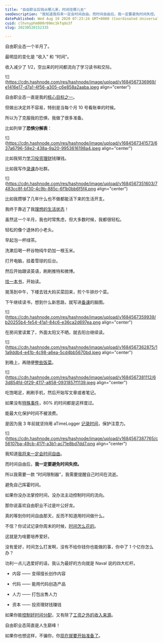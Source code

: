 ```yaml
---
title: "自由职业后钱从哪儿来，时间往哪儿去"
seoDescription: "我知道我将来一定会时间自由。而时间自由后，我一定要避免时间失控。"
datePublished: Wed Aug 19 2020 07:23:24 GMT+0000 (Coordinated Universal Time)
cuid: clhvnyphm000r09mc1kfqdo3f
slug: 20230520152335

---
```


自由职业态一个半月了。

最明显的变化是 “收入” 和 “时间”。

收入减少了 1/2，空出来的时间都流向了学习读书和交际。

![](https://cdn.hashnode.com/res/hashnode/image/upload/v1684567336969/e1416e17-d7a1-4f56-a305-c6e858a2aaba.jpeg align="center")

自由职业态一直是我的[核心目标之一](http://mp.weixin.qq.com/s?__biz=MzI3MzU5MDA1OQ==&mid=2247486125&idx=1&sn=6d22fc2132cb3b12e05d8357f2592311&chksm=eb21b8e9dc5631ff88ff5d15454ae98feeccfe468521f29418806a054e9fc2e407f174937c31&scene=21#wechat_redirect)。

但做出决定并不容易，特别是当每个月 10 号看账单的时候。

所以为了克服我的恐惧，我做了很多准备。

比如列举了**恐惧分解表**：

![](https://cdn.hashnode.com/res/hashnode/image/upload/v1684567341573/637a6796-58e2-438a-9a20-9953616198a4.jpeg align="center")

比如我努力[学习投资理财](http://mp.weixin.qq.com/s?__biz=MzI3MzU5MDA1OQ==&mid=2247485686&idx=1&sn=00b87059ab7d256ddb8829ff9b81443b&chksm=eb21bab2dc5633a44506ad9ed18e9104ed5787349631ffa0f46dcd38dbbdd91c253e2a874ab1&scene=21#wechat_redirect)钱赚钱。

比如我写作[录课](http://mp.weixin.qq.com/s?__biz=MzI3MzU5MDA1OQ==&mid=2247486090&idx=1&sn=49aca4ab62e0aed5f399236b4e765aba&chksm=eb21b8cedc5631d858b120b7d42ff45508b51a0146c51fc507e66e4cea25b90d7811a91a489b&scene=21#wechat_redirect)办社群。

![](https://cdn.hashnode.com/res/hashnode/image/upload/v1684567351603/7483cc8f-bf30-4c9b-885c-6f1b0bb6f5f4.png align="center")

比如我攒够了几年什么也不做都能活下来的生活开支。

我终于靠近了我[理想的生活状态](http://mp.weixin.qq.com/s?__biz=MzI3MzU5MDA1OQ==&mid=2247486167&idx=1&sn=ed4d84719f9ce4411e5e0a3799f95e8d&chksm=eb21b893dc563185b43d2e9bf314784bf4e586e266d90b9665dd6a1454ba720c2ce54b89cc86&scene=21#wechat_redirect)！

虽然这一个半月，我也时常焦虑，但大多数时候，我都很轻松。

轻松的像个退休的小老头。

早起泡一杯绿茶。

洗漱后喝一杯谷物纯牛奶加一根玉米。

打开电脑，挂着雪球的后台。

然后开始跟读英语，刷刷推特和微博。

[找一本书](http://mp.weixin.qq.com/s?__biz=MzI3MzU5MDA1OQ==&mid=2247485890&idx=1&sn=75b8c5b2126e72c44cc262b84f22dcab&chksm=eb21bb86dc563290614e24caac6d964e5ddcfbf65126de2de47add423170eaa9ed2d4ba7f11d&scene=21#wechat_redirect)，开始读。

晃荡到中午，下楼去钱大妈买菜回来，煎个牛排炒个菜。

下午继续读书，想到什么新思路，就写进[备课](http://mp.weixin.qq.com/s?__biz=MzI3MzU5MDA1OQ==&mid=2247485359&idx=1&sn=7da9aa92fcd62a48e184216cfd382caf&chksm=eb21b5ebdc563cfd8a84b09c9fc4492e6b9302631cc06b62605198fe1b48e068ae0368d64e36&scene=21#wechat_redirect)的脑图。

![](https://cdn.hashnode.com/res/hashnode/image/upload/v1684567359939/b20255b4-fe54-41a1-84c6-e36ca2d697ea.png align="center")

在房间里读累了，外面太阳又不晒，就去阳台继续读。

![](https://cdn.hashnode.com/res/hashnode/image/upload/v1684567362875/11a9ddb4-e41b-4c98-a6ea-5cd4bb5670bd.jpeg align="center")

到晚上，再随便[整些饭菜](http://mp.weixin.qq.com/s?__biz=MzI3MzU5MDA1OQ==&mid=2247486368&idx=1&sn=20b644078b24b32447dc33e20b73fa16&chksm=eb21b9e4dc5630f2197214ca58b474c98ff909548afb95c8be4cdc9662f8d8d3526eebc61f55&scene=21#wechat_redirect)。

![](https://cdn.hashnode.com/res/hashnode/image/upload/v1684567381112/63d854fd-0f29-4117-a858-0931857f1139.jpeg align="center")

吃饱喝足，刷刷手机，然后开始写文章或者笔记。

如果没有[特殊事件](http://mp.weixin.qq.com/s?__biz=MzI3MzU5MDA1OQ==&mid=2247486380&idx=1&sn=e9fd886d3cc388e32b14ac2263e96ffc&chksm=eb21b9e8dc5630fe409b93993de8236f262702598a568933d4cae5fb10d86ae22ddf9727b2a8&scene=21#wechat_redirect)，80% 的时间都是这样度过。

能最大化保护时间不被浪费。

是因为我 3 年前就坚持用 aTimeLogger [记录时间](http://mp.weixin.qq.com/s?__biz=MzI3MzU5MDA1OQ==&mid=2247484873&idx=1&sn=b45dd7055fced2c82fbd73482814f94f&chksm=eb21b78ddc563e9b9566f248e8ddc8b665ff5eee22aac28a41a9d6b32f4e78a8a9a2d982ac78&scene=21#wechat_redirect)，保护注意力。

![](https://cdn.hashnode.com/res/hashnode/image/upload/v1684567387765/c56107ba-49cb-417f-a3b1-ac71e8bd7dd7.png align="center")

我知道[我将来一定会时间自由](http://mp.weixin.qq.com/s?__biz=MzI3MzU5MDA1OQ==&mid=2247485272&idx=1&sn=12cee24dcb4df56c7e3b074e5d4a5264&chksm=eb21b51cdc563c0af92327c77acba298bf07328863833a45dd50de5f3ecf11c44dcf7856ef88&scene=21#wechat_redirect)。

而时间自由后，**我一定要避免时间失控。**

所以我需要一款 “时间限制器”，我需要提醒自己时间在流逝。

避免自己挥霍时间。

如果你没办法掌控时间，没办法主动控制时间的流向。

那你说喜欢自由职业不过是叶公好龙。

真的等到你时间自由那天，反而不知道用时间做什么。

不信？你试试记录你周末的时候，[时间怎么花的](http://mp.weixin.qq.com/s?__biz=MzI3MzU5MDA1OQ==&mid=2247485339&idx=1&sn=fde70ccaeaaa3ccbaf308c1e50f763ef&chksm=eb21b5dfdc563cc9e856cf8e4442c4f53853f5482b3d117a41e7b2d8d9582568830e40cb1cfd&scene=21#wechat_redirect)。

这就是为啥要培养爱好。

没有爱好，时间怎么打发啊，没有不给你钱你也能做的事，你中了 1 个亿你怎么办？

功利一点儿选爱好的话，我认为最好的方向就是 Naval 说的四大杠杆。

* 内容 —— 变得擅长创作内容
    
* 代码 —— 能用代码创造产品
    
* 人力 —— 打包出售人力
    
* 资本 —— 投资理财钱赚钱
    

如果你能[控制好时间分配](http://mp.weixin.qq.com/s?__biz=MzI3MzU5MDA1OQ==&mid=2247486316&idx=1&sn=5046ad3c4dd25042a08ed4653cf56fc7&chksm=eb21b928dc56303e8a399537e0828fae1375ae1a21a76d6bc522c0ede6d3b48b4c83f69a89f0&scene=21#wechat_redirect)，又有除了[工资之外的收入来源](http://mp.weixin.qq.com/s?__biz=MzI3MzU5MDA1OQ==&mid=2247485096&idx=1&sn=3a03ffec4045051eac8204eaae9ff8e4&chksm=eb21b4ecdc563dfa38f74025997acad6f32c44ab96983ceb7eee6ee4825fd819a2e92b6f4850&scene=21#wechat_redirect)。

自由职业态简直是人生巅峰！

如果你也想这样，不骗你，你[现在就要开始准备了](http://mp.weixin.qq.com/s?__biz=MzI3MzU5MDA1OQ==&mid=2247486320&idx=1&sn=19005076a99b30e4546f0aa8ba708dff&chksm=eb21b934dc563022f22f95db0292ba444061396da7d33fd74645fc5090fbab0f9d8489dd8971&scene=21#wechat_redirect)。
